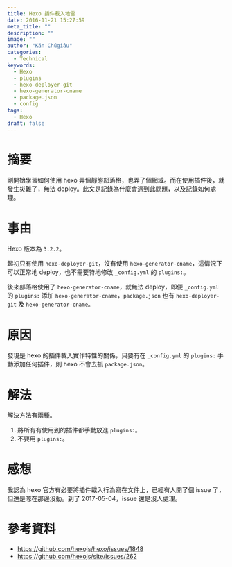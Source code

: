 ```yaml
---
title: Hexo 插件載入地雷
date: 2016-11-21 15:27:59
meta_title: ""
description: ""
image: ""
author: "Kán Chúgiâu"
categories:
  - Technical
keywords:
  - Hexo
  - plugins
  - hexo-deployer-git
  - hexo-generator-cname
  - package.json
  - config
tags:
  - Hexo
draft: false
---
```


# 摘要

剛開始學習如何使用 hexo 弄個靜態部落格，也弄了個網域。而在使用插件後，就發生災難了，無法 deploy。此文是記錄為什麼會遇到此問題，以及記錄如何處理。

# 事由

Hexo 版本為 `3.2.2`。

起初只有使用 `hexo-deployer-git`，沒有使用 `hexo-generator-cname`，這情況下可以正常地 deploy，也不需要特地修改 `_config.yml` 的 `plugins:`。

後來部落格使用了 `hexo-generator-cname`，就無法 deploy，即便 `_config.yml` 的 `plugins:` 添加 `hexo-generator-cname`，`package.json` 也有 `hexo-deployer-git` 及 `hexo-generator-cname`。

# 原因

發現是 hexo 的插件載入實作特性的關係，只要有在 `_config.yml` 的 `plugins:` 手動添加任何插件，則 hexo 不會去抓 `package.json`。

# 解法

解決方法有兩種。

1. 將所有有使用到的插件都手動放進 `plugins:`。
2. 不要用 `plugins:`。

# 感想

我認為 hexo 官方有必要將插件載入行為寫在文件上，已經有人開了個 issue 了，但還是晾在那邊沒動。到了 2017-05-04，issue 還是沒人處理。

# 參考資料

- https://github.com/hexojs/hexo/issues/1848
- https://github.com/hexojs/site/issues/262
